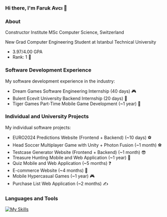 ### Hi there, I'm Faruk Avcı 👋

### About
Constructor Institute MSc Computer Science, Switzerland

New Grad Computer Engineering Student at Istanbul Technical University
  - 3.97/4.00 GPA 
  - Rank: 1 🥇

### Software Development Experience
My software development experience in the industry:
  - Dream Games Software Engineering Internship (40 days) 🎮
  - Bulent Ecevit University Backend Internship (20 days) 🐍
  - Tiger Games Part-Time Mobile Game Development (~1 year) 📱

### Individual and University Projects
My individual software projects:
  - EURO2024 Predictions Website (Frontend + Backend) (~10 days) ⚽
  - Head Soccer Multiplayer Game with Unity + Photon Fusion (~1 month) ⚽
  - Testcase Generator Website (Frontend + Backend) (~1 month) 😎
  - Treasure Hunting Mobile and Web Application (~1 year) 👑
  - Quiz Mobile and Web Application (~5 months) ❓
  - E-commerce Website (~4 months) 💸
  - Mobile Hypercasual Games (~1 year) 🎮
  - Purchase List Web Application (~2 months) ✍
  
### Languages and Tools
[![My Skills](https://skillicons.dev/icons?i=react,cpp,flask,git,html,css,postgres,py,pytorch,ts,unity,js,cs,java&theme=dark)](https://skillicons.dev)

<!--
**Faruk372742/Faruk372742** is a ✨ _special_ ✨ repository because its `README.md` (this file) appears on your GitHub profile.

Here are some ideas to get you started:

- 🔭 I’m currently working on ...
- 🌱 I’m currently learning ...
- 👯 I’m looking to collaborate on ...
- 🤔 I’m looking for help with ...
- 💬 Ask me about ...
- 📫 How to reach me: ...
- 😄 Pronouns: ...
- ⚡ Fun fact: ...
-->
